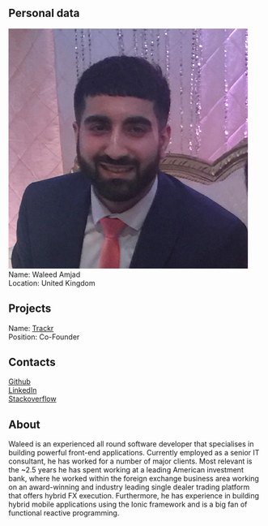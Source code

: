 ## Personal data
![ photo](photo/waleed_amjad.jpeg)  
Name: Waleed Amjad    
Location: United Kingdom  
## Projects 
Name: [Trackr](../projects/trackr.md)  
Position: Co-Founder  
## Contacts
[Github](https://github.com/sbm007)  
[LinkedIn](https://www.linkedin.com/in/waleed-amjad/?ppe=1)  
[Stackoverflow](https://stackoverflow.com/users/163849/waleed-amjad)  
## About
Waleed is an experienced all round software developer that specialises in building powerful front-end applications. Currently employed as a senior IT consultant, he has worked for a number of major clients. 
Most relevant is the ~2.5 years he has spent working at a leading American investment bank, where he worked within the foreign exchange business area working on an award-winning and industry leading single dealer trading platform that offers hybrid FX execution. 
Furthermore, he has experience in building hybrid mobile applications using the Ionic framework and is a big fan of functional reactive programming.

